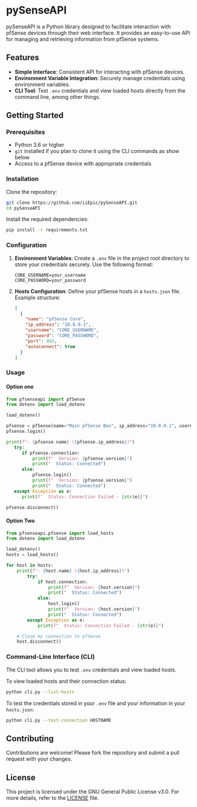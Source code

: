 # pySenseAPI

pySenseAPI is a Python library designed to facilitate interaction with pfSense devices through their web interface. It provides an easy-to-use API for managing and retrieving information from pfSense systems.

## Features

- **Simple Interface**: Consistent API for interacting with pfSense devices.
- **Environment Variable Integration**: Securely manage credentials using environment variables.
- **CLI Tool**: Test `.env` credentials and view loaded hosts directly from the command line, among other things.

## Getting Started

### Prerequisites

- Python 3.6 or higher
- `git` installed if you plan to clone it using the CLI commands as show below
- Access to a pfSense device with appropriate credentials

### Installation

Clone the repository:

```bash
git clone https://github.com/iiEpic/pySenseAPI.git
cd pySenseAPI
```

Install the required dependencies:

```bash
pip install -r requirements.txt
```

### Configuration

1. **Environment Variables**: Create a `.env` file in the project root directory to store your credentials securely. Use the following format:

   ```env
   CORE_USERNAME=your_username
   CORE_PASSWORD=your_password
   ```

2. **Hosts Configuration**: Define your pfSense hosts in a `hosts.json` file. Example structure:

   ```json
   [
     {
       "name": "pfSense Core",
       "ip_address": "10.0.0.1",
       "username": "CORE_USERNAME",
       "password": "CORE_PASSWORD",
       "port": 443,
       "autoconnect": true
     }
   ]
   ```

### Usage

#### Option one
```python
from pfsenseapi import pfSense
from dotenv import load_dotenv

load_dotenv()

pfsense = pfSense(name="Main pfSense Box", ip_address="10.0.0.1", username="CORE_USERNAME", password="CORE_PASSWORD")
pfsense.login()

print(f"- {pfsense.name} ({pfsense.ip_address})")
   try:
      if pfsense.connection:
          print(f"  Version: {pfsense.version}")
          print("  Status: Connected")
      else:
          pfsense.login()
          print(f"  Version: {pfsense.version}")
          print("  Status: Connected")
   except Exception as e:
      print(f"  Status: Connection Failed - {str(e)}")

pfsense.disconnect()
```

#### Option Two
```python
from pfsenseapi.pfsense import load_hosts
from dotenv import load_dotenv

load_dotenv()
hosts = load_hosts()

for host in hosts:
    print(f"- {host.name} ({host.ip_address})")
        try:
            if host.connection:
                print(f"  Version: {host.version}")
                print("  Status: Connected")
            else:
                host.login()
                print(f"  Version: {host.version}")
                print("  Status: Connected")
        except Exception as e:
            print(f"  Status: Connection Failed - {str(e)}")

    # Close my connection to pfSense
    host.disconnect()
```

### Command-Line Interface (CLI)

The CLI tool allows you to test `.env` credentials and view loaded hosts.

To view loaded hosts and their connection status:

```bash
python cli.py --list-hosts
```

To test the credentials stored in your `.env` file and your information in your `hosts.json`:

```bash
python cli.py --test-connection HOSTNAME
```

## Contributing

Contributions are welcome! Please fork the repository and submit a pull request with your changes.

## License

This project is licensed under the GNU General Public License v3.0. For more details, refer to the [LICENSE](https://github.com/iiEpic/pySenseAPI/blob/main/LICENSE) file.


